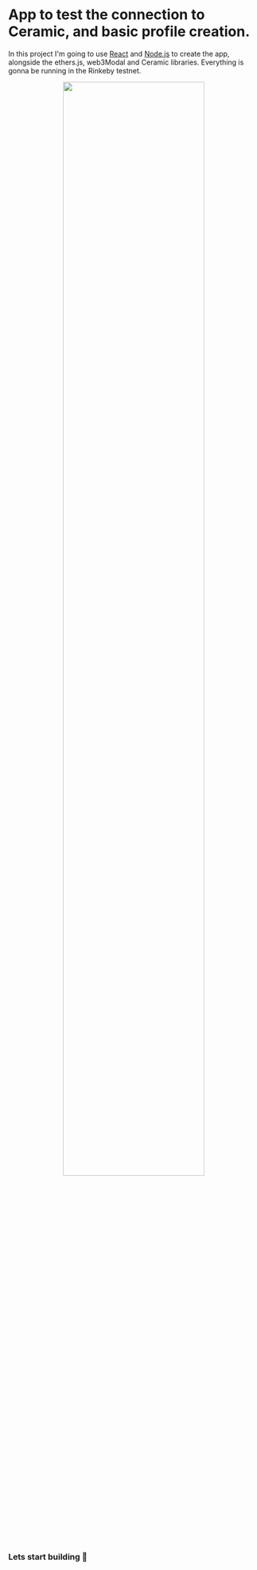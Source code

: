 # App to test the connection to Ceramic, and basic profile creation.

In this project I'm going to use [React](https://reactjs.org/) and [Node.js](https://nodejs.org/) to create the app, alongside the ethers.js, web3Modal and Ceramic libraries. Everything is gonna be running in the Rinkeby testnet.



<p align="center"><img src='https://moonbeam.network/wp-content/uploads/2021/05/ceramic-500.png' width="75%" height="75%" ></p>


### Lets start building 🚀
